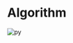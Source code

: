 ﻿# Algorithm
![py](https://github.com/AvisheikhKundu/Algorithms_in_Python/assets/99108598/cd14d08a-d3fb-4528-8e2b-a9e25c5fbf74)

